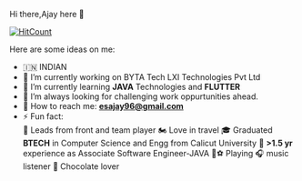
Hi there,Ajay here 👋


[![HitCount](http://hits.dwyl.com/AJAY-ES/AJAY-ES.svg)](http://hits.dwyl.com/AJAY-ES/AJAY-ES)
<!--
**AJAY-ES/AJAY-ES** is a ✨ _special_ ✨ repository because its `README.md` (this file) appears on your GitHub profile.
-->
Here are some ideas on me:

- 🇮🇳 INDIAN
- 🔭 I’m currently working on BYTA Tech LXI Technologies Pvt Ltd
- 🌱 I’m currently learning **JAVA** Technologies and **FLUTTER**
- 🦁 I’m always looking for challenging work oppurtunities ahead.
- 💌 How to reach me: **esajay96@gmail.com** 
-  ⚡ Fun fact:  
	    🧢  Leads from front and team player
      🏍  Love in travel
      🎓  Graduated  **BTECH** in Computer Science and Engg from Calicut University
      💼  **>1.5 yr** experience as Associate Software Engineer-JAVA
      🏏⚽ Playing
      🎧  music listener 
      🍫  Chocolate lover
    


